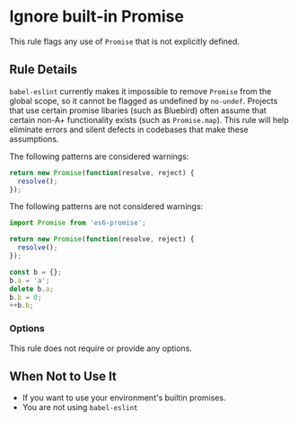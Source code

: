# Ignore built-in Promise

This rule flags any use of `Promise` that is not explicitly defined.

## Rule Details

`babel-eslint` currently makes it impossible to remove `Promise` from the global
scope, so it cannot be flagged as undefined by `no-undef`. Projects that use
certain promise libaries (such as Bluebird) often assume that certain non-A+
functionality exists (such as `Promise.map`). This rule will help eliminate
errors and silent defects in codebases that make these assumptions.

The following patterns are considered warnings:

```js
return new Promise(function(resolve, reject) {
  resolve();
});
```

The following patterns are not considered warnings:

```js
import Promise from 'es6-promise';

return new Promise(function(resolve, reject) {
  resolve();
});
```

```js
const b = {};
b.a = 'a';
delete b.a;
b.b = 0;
++b.b;
```

### Options

This rule does not require or provide any options.

## When Not to Use It

- If you want to use your environment's builtin promises.
- You are not using `babel-eslint`
